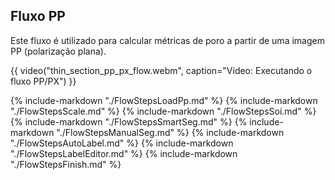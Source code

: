 ## Fluxo PP

Este fluxo é utilizado para calcular métricas de poro a partir de uma imagem PP (polarização plana).

{{ video("thin_section_pp_px_flow.webm", caption="Video: Executando o fluxo PP/PX") }}

{% include-markdown "./FlowStepsLoadPp.md" %}
{% include-markdown "./FlowStepsScale.md" %}
{% include-markdown "./FlowStepsSoi.md" %}
{% include-markdown "./FlowStepsSmartSeg.md" %}
{% include-markdown "./FlowStepsManualSeg.md" %}
{% include-markdown "./FlowStepsAutoLabel.md" %}
{% include-markdown "./FlowStepsLabelEditor.md" %}
{% include-markdown "./FlowStepsFinish.md" %}

